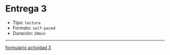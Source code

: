 # Entrega 3

- Tipo: `lectura`
- Formato: `self-paced`
- Duración: `20min`

***

[formulario actividad 3](https://laboratoria.typeform.com/to/hTYwPoBV#email=xxxxx&fname=xxxxx&city=xxxxx&flow=xxxxx&type=xxxxx&uid=xxxxx&cohortid=xxxxx&unitid=xxxxx&partid=xxxxx&courseid=xxxxx
)